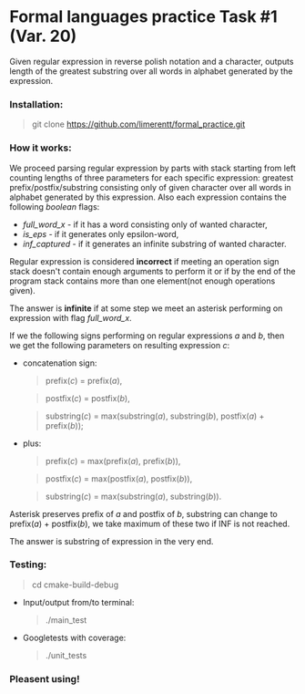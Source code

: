 # Formal languages practice Task #1 (Var. 20)

Given regular expression in reverse polish notation and a character, outputs length of the greatest substring over all words in alphabet generated by the expression.

### Installation:

> git clone https://github.com/limerentt/formal_practice.git

### How it works:

We proceed parsing regular expression by parts with stack starting from left counting lengths of three parameters for each specific expression: greatest prefix/postfix/substring consisting only of given character over all words in alphabet generated by this expression. Also each expression contains the following _boolean_ flags: 
* _full_word_x_ - if it has a word consisting only of wanted character, 
* _is_eps_ - if it generates only epsilon-word, 
* _inf_captured_ - if it generates an infinite substring of wanted character.

Regular expression is considered **incorrect** if meeting an operation sign stack doesn't contain enough arguments to perform it or if by the end of the program stack contains more than one element(not enough operations given).

The answer is **infinite** if at some step we meet an asterisk performing on expression with flag _full_word_x_.

If we the following signs performing on regular expressions _a_ and _b_, then we get the following parameters on resulting expression _c_: 
* concatenation sign: 
  > prefix(_c_) = prefix(_a_), 
  
  > postfix(_c_) = postfix(_b_), 

  > substring(_c_) = max(substring(_a_), substring(_b_), postfix(_a_) + prefix(_b_));

* plus: 
  > prefix(_c_) = max(prefix(_a_), prefix(_b_)), 
  
  > postfix(_c_) = max(postfix(_a_), postfix(_b_)), 
  
  > substring(_c_) = max(substring(_a_), substring(_b_)).

Asterisk preserves prefix of _a_ and postfix of _b_, substring can change to prefix(_a_) + postfix(_b_), we take maximum of these two if INF is not reached.

The answer is substring of expression in the very end.

### Testing:

> cd cmake-build-debug

* Input/output from/to terminal:  
  > ./main_test
  
* Googletests with coverage:
  > ./unit_tests
  
  
### Pleasent using!
